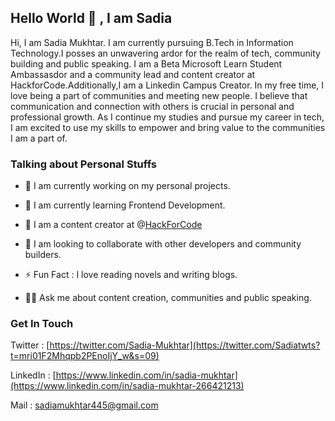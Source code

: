 
## Hello World 👋 , I am Sadia

Hi, I am Sadia Mukhtar. I am currently pursuing B.Tech in Information Technology.I posses an unwavering ardor for the realm of tech, community building and public speaking. I am a Beta Microsoft Learn Student Ambassasdor and a community lead and content creator at HackforCode.Additionally,I am a Linkedin Campus Creator. In my free time, I love being a part of communities and meeting new people. I believe that communication and connection with others is crucial in personal and professional growth. As I continue my studies and pursue my career in tech, I am excited to use my skills to empower and bring value to the communities I am a part of. 
 

### Talking about Personal Stuffs

*   🌱 I am currently working on my personal projects.
    
*   🚀 I am currently learning Frontend Development.
    
*   📝 I am a content creator at @[HackForCode](@HackForCode)
    
*   🤝 I am looking to collaborate with other developers and community builders.
    
*   ⚡ Fun Fact : I love reading novels and writing blogs.

*   🙆‍♀️ Ask me about content creation, communities and public speaking.
    

### Get In Touch

Twitter : [https://twitter.com/Sadia-Mukhtar](https://twitter.com/Sadiatwts?t=mri01F2Mhqpb2PEnoIjY_w&s=09)

LinkedIn : [https://www.linkedin.com/in/sadia-mukhtar](https://www.linkedin.com/in/sadia-mukhtar-266421213)

Mail : [sadiamukhtar445@gmail.com](http://sadiamukhtar445@gmail.com)

<!--
**saadiamukhtar/saadiamukhtar** is a ✨ _special_ ✨ repository because its `README.md` (this file) appears on your GitHub profile.

Here are some ideas to get you started:

- 🔭 I’m currently working on ...
- 🌱 I’m currently learning ...
- 👯 I’m looking to collaborate on ...
- 🤔 I’m looking for help with ...
- 💬 Ask me about ...
- 📫 How to reach me: ...
- 😄 Pronouns: ...
- ⚡ Fun fact: ...
-->
